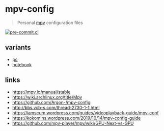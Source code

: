 # mpv-config

> Personal [mpv](https://github.com/mpv-player/mpv) configuration files

[![pre-commit.ci](https://results.pre-commit.ci/badge/github/DeadNews/mpv-config/main.svg)](https://results.pre-commit.ci/latest/github/DeadNews/mpv-config/main)

## variants

- [pc](https://github.com/DeadNews/mpv-config)
- [notebook](https://github.com/DeadNews/mpv-config/tree/notebook)

## links

- <https://mpv.io/manual/stable>
- <https://wiki.archlinux.org/title/Mpv>
- <https://github.com/Argon-/mpv-config>
- <http://bbs.vcb-s.com/thread-2730-1-1.html>
- <https://iamscum.wordpress.com/guides/videoplayback-guide/mpv-conf>
- <https://kokomins.wordpress.com/2019/10/14/mpv-config-guide>
- <https://github.com/mpv-player/mpv/wiki/GPU-Next-vs-GPU>
